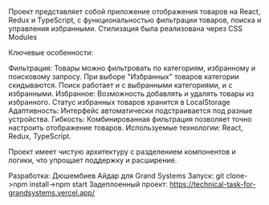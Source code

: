 Проект представляет собой приложение отображения товаров на React, Redux и TypeScript, с функциональностью фильтрации товаров, поиска и управления избранными. Стилизация была реализована через CSS Modules

Ключевые особенности:

Фильтрация: Товары можно фильтровать по категориям, избранному и поисковому запросу. При выборе "Избранных" товаров категории скидываются. Поиск работает и с выбранными категориями, и с избранными.
Избранное: Возможность добавлять и удалять товары из избранного. Статус избранных товаров хранится в LocalStorage
Адаптивность: Интерфейс автоматически подстраивается под разные устройства.
Гибкость: Комбинированная фильтрация позволяет точно настроить отображение товаров.
Используемые технологии: React, Redux, TypeScript.

Проект имеет чистую архитектуру с разделением компонентов и логики, что упрощает поддержку и расширение.

Разработка: Дюшембиев Айдар для Grand Systems
Запуск: git clone->npm install->npm start
Задеплоенный проект: https://technical-task-for-grandsystems.vercel.app/